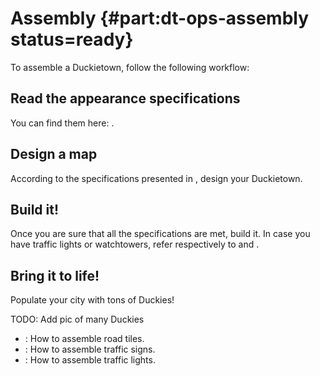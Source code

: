 # Assembly {#part:dt-ops-assembly status=ready}

To assemble a Duckietown, follow the following workflow:

## Read the appearance specifications

You can find them here: [](#dt-ops-appearance-specifications).

## Design a map

According to the specifications presented in [](#dt-ops-appearance-specifications), design your Duckietown.

## Build it!

Once you are sure that all the specifications are met, build it. In case you have traffic lights or watchtowers, refer respectively to [](#traffic-light-assembly) and [](#auto-localization-hardware).

## Bring it to life!

Populate your city with tons of Duckies!

TODO: Add pic of many Duckies

* [](#dt-ops-tiles): How to assemble road tiles.
* [](#dt-ops-city-traffic-signs): How to assemble traffic signs.
* [](#traffic-light-assembly): How to assemble traffic lights.
